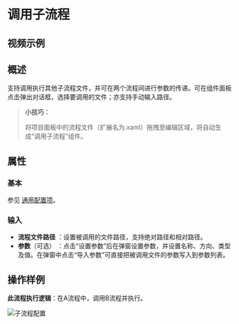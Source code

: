 # 调用子流程

## 视频示例

## 概述

支持调用执行其他子流程文件，并可在两个流程间进行参数的传递。可在组件面板点击弹出对话框，选择要调用的文件；亦支持手动输入路径。

>**小技巧：**
>
>将项目面板中的流程文件（扩展名为.xaml）拖拽至编辑区域，将自动生成“调用子流程”组件。

## 属性

### 基本

参见 [通用配置项](../Appendix/CommonConfigurationItems.md)。

### 输入

- **流程文件路径** ：设置被调用的文件路径，支持绝对路径和相对路径。
- **参数**（可选） ：点击“设置参数”后在弹窗设置参数，并设置名称、方向、类型及值。在弹窗中点击“导入参数”可直接把被调用文件的参数写入到参数列表。

## 操作样例

**此流程执行逻辑**：在A流程中，调用B流程并执行。

![子流程配置](https://docimages.blob.core.chinacloudapi.cn/images/Activities/invokesubworkflow20210715.png)
